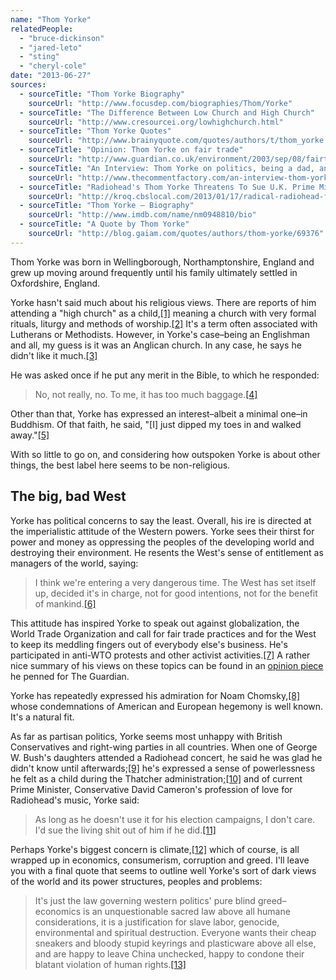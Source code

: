 ```yaml
---
name: "Thom Yorke"
relatedPeople:
  - "bruce-dickinson"
  - "jared-leto"
  - "sting"
  - "cheryl-cole"
date: "2013-06-27"
sources:
  - sourceTitle: "Thom Yorke Biography"
    sourceUrl: "http://www.focusdep.com/biographies/Thom/Yorke"
  - sourceTitle: "The Difference Between Low Church and High Church"
    sourceUrl: "http://www.cresourcei.org/lowhighchurch.html"
  - sourceTitle: "Thom Yorke Quotes"
    sourceUrl: "http://www.brainyquote.com/quotes/authors/t/thom_yorke.html?SPvm=1&vm=l"
  - sourceTitle: "Opinion: Thom Yorke on fair trade"
    sourceUrl: "http://www.guardian.co.uk/environment/2003/sep/08/fairtrade.wto6"
  - sourceTitle: "An Interview: Thom Yorke on politics, being a dad, and music"
    sourceUrl: "http://www.thecommentfactory.com/an-interview-thom-yorke-on-politics-being-a-dad-and-music-659/"
  - sourceTitle: "Radiohead's Thom Yorke Threatens To Sue U.K. Prime Minister David Cameron"
    sourceUrl: "http://kroq.cbslocal.com/2013/01/17/radical-radiohead-frontman-threatens-conservative-u-k-prime-minister/"
  - sourceTitle: "Thom Yorke – Biography"
    sourceUrl: "http://www.imdb.com/name/nm0948810/bio"
  - sourceTitle: "A Quote by Thom Yorke"
    sourceUrl: "http://blog.gaiam.com/quotes/authors/thom-yorke/69376"
---
```


Thom Yorke was born in Wellingborough, Northamptonshire, England and grew up moving around frequently until his family ultimately settled in Oxfordshire, England.

Yorke hasn't said much about his religious views. There are reports of him attending a "high church" as a child,<a class="source-citation" href="#http://www.focusdep.com/biographies/Thom/Yorke" title="Thom Yorke Biography">[1]</a> meaning a church with very formal rituals, liturgy and methods of worship.<a class="source-citation" href="#http://www.cresourcei.org/lowhighchurch.html" title="The Difference Between Low Church and High Church">[2]</a> It's a term often associated with Lutherans or Methodists. However, in Yorke's case–being an Englishman and all, my guess is it was an Anglican church. In any case, he says he didn't like it much.<a class="source-citation" href="#http://www.focusdep.com/biographies/Thom/Yorke" title="Thom Yorke Biography">[3]</a>

He was asked once if he put any merit in the Bible, to which he responded:

>No, not really, no. To me, it has too much baggage.<a class="source-citation" href="#http://www.focusdep.com/biographies/Thom/Yorke" title="Thom Yorke Biography">[4]</a>

Other than that, Yorke has expressed an interest–albeit a minimal one–in Buddhism. Of that faith, he said, "[I] just dipped my toes in and walked away."<a class="source-citation" href="#http://www.focusdep.com/biographies/Thom/Yorke" title="Thom Yorke Biography">[5]</a>

With so little to go on, and considering how outspoken Yorke is about other things, the best label here seems to be non-religious.


## The big, bad West

Yorke has political concerns to say the least. Overall, his ire is directed at the imperialistic attitude of the Western powers. Yorke sees their thirst for power and money as oppressing the peoples of the developing world and destroying their environment. He resents the West's sense of entitlement as managers of the world, saying:

>I think we're entering a very dangerous time. The West has set itself up, decided it's in charge, not for good intentions, not for the benefit of mankind.<a class="source-citation" href="#http://www.brainyquote.com/quotes/authors/t/thom_yorke.html?SPvm=1&vm=l" title="Thom Yorke Quotes">[6]</a>

This attitude has inspired Yorke to speak out against globalization, the World Trade Organization and call for fair trade practices and for the West to keep its meddling fingers out of everybody else's business. He's participated in anti-WTO protests and other activist activities.<a class="source-citation" href="#http://www.guardian.co.uk/environment/2003/sep/08/fairtrade.wto6" title="Opinion: Thom Yorke on fair trade">[7]</a> A rather nice summary of his views on these topics can be found in an [opinion piece](http://www.guardian.co.uk/environment/2003/sep/08/fairtrade.wto6) he penned for The Guardian.

Yorke has repeatedly expressed his admiration for Noam Chomsky,<a class="source-citation" href="#http://www.thecommentfactory.com/an-interview-thom-yorke-on-politics-being-a-dad-and-music-659/" title="An Interview: Thom Yorke on politics, being a dad, and music">[8]</a> whose condemnations of American and European hegemony is well known. It's a natural fit.

As far as partisan politics, Yorke seems most unhappy with British Conservatives and right-wing parties in all countries. When one of George W. Bush's daughters attended a Radiohead concert, he said he was glad he didn't know until afterwards;<a class="source-citation" href="#http://www.thecommentfactory.com/an-interview-thom-yorke-on-politics-being-a-dad-and-music-659/" title="An Interview: Thom Yorke on politics, being a dad, and music">[9]</a> he's expressed a sense of powerlessness he felt as a child during the Thatcher administration;<a class="source-citation" href="#http://www.brainyquote.com/quotes/authors/t/thom_yorke.html?SPvm=1&vm=l" title="Thom Yorke Quotes">[10]</a> and of current Prime Minister, Conservative David Cameron's profession of love for Radiohead's music, Yorke said:

>As long as he doesn't use it for his election campaigns, I don't care. I'd sue the living shit out of him if he did.<a class="source-citation" href="#http://kroq.cbslocal.com/2013/01/17/radical-radiohead-frontman-threatens-conservative-u-k-prime-minister/" title="Radiohead&apos;s Thom Yorke Threatens To Sue U.K. Prime Minister David Cameron">[11]</a>

Perhaps Yorke's biggest concern is climate,<a class="source-citation" href="#http://www.imdb.com/name/nm0948810/bio" title="Thom Yorke – Biography">[12]</a> which of course, is all wrapped up in economics, consumerism, corruption and greed. I'll leave you with a final quote that seems to outline well Yorke's sort of dark views of the world and its power structures, peoples and problems:

>It's just the law governing western politics' pure blind greed–economics is an unquestionable sacred law above all humane considerations, it is a justification for slave labor, genocide, environmental and spiritual destruction. Everyone wants their cheap sneakers and bloody stupid keyrings and plasticware above all else, and are happy to leave China unchecked, happy to condone their blatant violation of human rights.<a class="source-citation" href="#http://blog.gaiam.com/quotes/authors/thom-yorke/69376" title="A Quote by Thom Yorke">[13]</a>